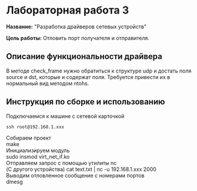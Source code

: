 # Лабораторная работа 3

**Название:** "Разработка драйверов сетевых устройств"

**Цель работы:** Отловить порт получателя и отправителя.

## Описание функциональности драйвера

В методе check_frame нужно обратиться к структуре udp и достать поля source и dst, которые и содержат поля. Требуется привести их в нормальный вид методом ntohs.

## Инструкция по сборке и использованию

Подключаемся к машине с сетевой карточкой  
```
ssh root@192.168.1.xxx  
```
Собираем проект  
make  
Инициализируем модуль  
sudo insmod virt_net_if.ko  
Отправляем запрос с помощью утилиты nc  
(С другого устройства) cat text.txt | nc -u 192.168.1.xxx 2000  
Выводим отловленное сообщение с номерами портов  
dmesg  
